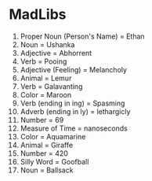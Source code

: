 # MadLibs

1. Proper Noun (Person's Name) = Ethan
2. Noun = Ushanka
3. Adjective = Abhorrent
4. Verb = Pooing
5. Adjective (Feeling) = Melancholy
6. Animal = Lemur
7. Verb = Galavanting
8. Color = Maroon
9. Verb (ending in ing) = Spasming
10. Adverb (ending in ly) = lethargicly
11. Number = 69
12. Measure of Time = nanoseconds
13. Color = Aquamarine
14. Animal = Giraffe
15. Number = 420
16. Silly Word = Goofball
17. Noun = Ballsack
